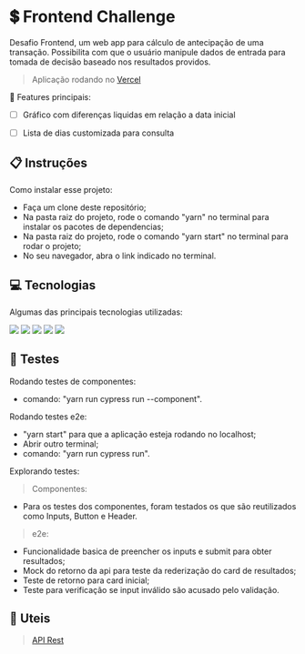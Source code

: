 # :heavy_dollar_sign: Frontend Challenge

Desafio Frontend, um web app para cálculo de antecipação de uma transação. Possibilita com que o usuário manipule dados de entrada para tomada de decisão baseado nos resultados providos.

> Aplicação rodando no [Vercel](https://simule-bay.vercel.app/)


💭 Features principais:
- [ ] Gráfico com diferenças liquidas em relação a data inicial
- [ ] Lista de dias customizada para consulta


## 📋 Instruções

Como instalar esse projeto:

- Faça um clone deste repositório;
- Na pasta raiz do projeto, rode o comando "yarn" no terminal para instalar os pacotes de dependencias;
- Na pasta raiz do projeto, rode o comando "yarn start" no terminal para rodar o projeto;
- No seu navegador, abra o link indicado no terminal.


## 💻 Tecnologias

Algumas das principais tecnologias utilizadas:

  <img src="https://img.shields.io/badge/React-20232A?style=for-the-badge&logo=react&logoColor=61DAFB" /> <img src="https://img.shields.io/badge/Cypress-17202C?style=for-the-badge&logo=cypress&logoColor=white" /> <img src="https://img.shields.io/badge/styled--components-DB7093?style=for-the-badge&logo=styled-components&logoColor=white" /> <img src="https://img.shields.io/badge/JavaScript-323330?style=for-the-badge&logo=javascript&logoColor=F7DF1E" /> <img src="https://img.shields.io/badge/HTML5-E34F26?style=for-the-badge&logo=html5&logoColor=white" />
  


## :checkered_flag: Testes

Rodando testes de componentes:

- comando: "yarn run cypress run --component".

Rodando testes e2e:

- "yarn start" para que a aplicação esteja rodando no localhost;
- Abrir outro terminal;
- comando: "yarn run cypress run".

Explorando testes:
  
 > Componentes:

  - Para os testes dos componentes, foram testados os que são reutilizados como Inputs, Button e Header.
  
 > e2e:

  - Funcionalidade basica de preencher os inputs e submit para obter resultados;
  - Mock do retorno da api para teste da rederização do card de resultados;
  - Teste de retorno para card inicial;
  - Teste para verificação se input inválido são acusado pelo validação.


## 🔗 Uteis

> [API Rest](https://frontend-challenge-7bu3nxh76a-uc.a.run.app)
